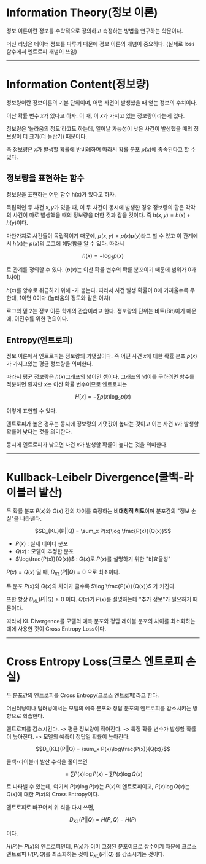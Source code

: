 # Information Theory(정보 이론)

정보 이론이란 정보를 수학적으로 정의하고 측정하는 방법을 연구하는 학문이다.



머신 러닝은 데이터 정보를 다루기 때문에 정보 이론의 개념이 중요하다. (실제로 loss 함수에서 엔트로피 개념이 쓰임)

 ---

 # Information Content(정보량)

정보량이란 정보이론의 기본 단위이며, 어떤 사건이 발생했을 때 얻는 정보의 수치이다.

이산 확률 변수 $x$가 있다고 하자. 이 때, 이 $x$가 가지고 있는 정보량이라는게 있다.

정보량은 ‘놀라움의 정도’라고도 하는데, 일어날 가능성이 낮은 사건이 발생했을 때의 정보량이 더 크기(더 놀랍기) 때문이다.

즉 정보량은 $x$가 발생할 확률에 반비례하며 따라서 확률 분포 $p(x)$에 종속된다고 할 수 있다.

## 정보량을 표현하는 함수

정보량을 표현하는 어떤 함수 h(x)가 있다고 하자.

독립적인 두 사건 $x,y$가 있을 때, 이 두 사건이 동시에 발생한 경우 정보량의 합은 각각의 사건이 따로 발생했을 때의 정보량을 더한 것과 같을 것이다. 즉 $h(x,y)=h(x)+h(y)$이다.

마찬가지로 사건들이 독립적이기 때문에, $p(x,y)=p(x)p(y)$라고 할 수 있고 이 관계에서 $h(x)$는 $p(x)$의 로그에 해당함을 알 수 있다. 따라서 

$$h(x)=−\log_2p(x)$$

로 관계를 정의할 수 있다. ($p(x)$는 이산 확률 변수의 확률 분포이기 때문에 범위가 0과 1사이)

$h(x)$를 양수로 취급하기 위해 -가 붙는다. 따라서 사건 발생 확률이 0에 가까울수록 무한대, 1이면 0이다.(놀라움의 정도와 같은 이치)

로그의 밑 2는 정보 이론 학계의 관습이라고 한다. 정보량의 단위는 비트(Bit)이기 때문에, 이진수를 위한 편의이다.

## Entropy(엔트로피)

정보 이론에서 엔트로피는 정보량의 기댓값이다. 즉 어떤 사건 $x$에 대한 확률 분포 $p(x)$가 가지고있는 평균 정보량을 의미한다.

따라서 평균 정보량은 $h(x)$그래프의 넓이인 셈이다. 그래프의 넓이를 구하려면 함수를 적분하면 된지만 $x$는 이산 확률 변수이므로 엔트로피는

$$H[x]=−\sum p(x)\log_2p(x)$$

이렇게 표현할 수 있다.

엔트로피가 높은 경우는 동시에 정보량의 기댓값이 높다는 것이고 이는 사건 $x$가 발생할 확률이 낮다는 것을 의미한다.

동시에 엔트로피가 낮으면 사건 $x$가 발생할 확률이 높다는 것을 의미한다.

---


# Kullback-Leibelr Divergence(쿨백-라이블러 발산)

두 확률 분포 $P(x)$와 $Q(x)$ 간의 차이를 측정하는 **비대칭적 척도**이며 분포간의 "정보 손실"을 나타낸다.

$$D_{KL}(P||Q) = \sum_x P(x)\log \frac{P(x)}{Q(x)}$$

- $P(x)$ : 실제 데이터 분포
- $Q(x)$ : 모델이 추정한 분포
- $\log\frac{P(x)}{Q(x)}$ : $Q(x)$로 $P(x)$를 설명하기 위한 "비효율성"

$P(x) = Q(x)$ 일 때, $D_{KL}(P||Q)=0$ 으로 최소이다.

두 분포 $P(x)$와 $Q(x)$의 차이가 클수록 $\log \frac{P(x)}{Q(x)}$ 가 커진다.

또한 항상 $D_{KL}(P||Q) \ge 0$ 이다. $Q(x)$가 $P(x)$를 설명하는데 "추가 정보"가 필요하기 때문이다.

따라서 KL Divergence를 모델의 예측 분포와 정답 레이블 분포의 차이를 최소화하는 데에 사용한 것이 Cross Entropy Loss이다.

---

# Cross Entropy Loss(크로스 엔트로피 손실)

두 분포간의 엔트로피를 Cross Entropy(크로스 엔트로피)라고 한다.

머신러닝이나 딥러닝에서는 모델의 예측 분포와 정답 분포의 엔트로피를 감소시키는 방향으로 학습한다.

엔트로피를 감소시킨다. -> 평균 정보량이 작아진다. -> 특정 확률 변수가 발생할 확률이 높아진다. -> 모델의 예측이 정답일 확률이 높아진다.

$$D_{KL}(P||Q) = \sum_x P(x)\log\frac{P(x)}{Q(x)}$$

쿨백-라이블러 발산 수식을 풀어쓰면

$$= \sum P(x)\log P(x) - \sum P(x)\log Q(x)$$

로 나타낼 수 있는데, 여기서 $P(x)\log P(x)$는 $P(x)$의 엔트로피이고, $P(x)\log Q(x)$는 $Q(x)$에 대한 $P(x)$의 Cross Entropy이다.

엔트로피로 바꾸어서 위 식을 다시 쓰면,

$$D_{KL}(P||Q) = H(P,Q) - H(P)$$

이다.

$H(P)$는 $P(x)$의 엔트로피인데, $P(x)$가 이미 고정된 분포이므로 상수이기 때문에 크로스 엔트로피 $H(P, Q)$를 최소화하는 것이 $D_{KL}(P||Q)$ 를 감소시키는 것이다.
